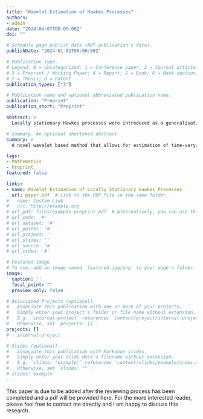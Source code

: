 ```yaml
---
title: "Wavelet Estimation of Hawkes Processes"
authors:
- admin
date: "2024-04-07T00:00:00Z"
doi: ""

# Schedule page publish date (NOT publication's date).
publishDate: "2024-01-01T00:00:00Z"

# Publication type.
# Legend: 0 = Uncategorized; 1 = Conference paper; 2 = Journal article;
# 3 = Preprint / Working Paper; 4 = Report; 5 = Book; 6 = Book section;
# 7 = Thesis; 8 = Patent
publication_types: ["3"]

# Publication name and optional abbreviated publication name.
publication: "Preprint"
publication_short: "Preprint"

abstract: >
  Locally stationary Hawkes processes were introduced as a generalisation to the classical Hawkes processes introduced in 1971. Hawkes processes are a class of point processes with a self-exciting structure. The locally stationary extension allowed for a time-varying second-order structure which has many applications in the physical sciences and finance. These generalisations, while useful, are relatively new to the literature. There is limited discussion on estimation methods for the time-varying parameters in these processes which has so far only focused on estimating the whole function and not the individual parameter functions. This research introduces a method of inference for the time-varying background intensity of the Hawkes process. This estimation method can be utilised for any kernel choice for the class of self-exciting point processes. Furthermore, the estimation procedure allows for the time-varying background intensity to be any continuous function.

# Summary. An optional shortened abstract.
summary: >
  A novel wavelet based method that allows for estimation of time-varying structures for locally- and non- stationary Hawkes processes.

tags:
- Mathematics
- Preprint
featured: false

links:
- name: Wavelet Estimation of Locally Stationary Hawkes Processes
  url: paper.pdf  # Link to the PDF file in the same folder
# - name: Custom Link
#   url: http://example.org
# url_pdf: files/example-preprint.pdf  # Alternatively, you can use this line for the direct PDF link.
# url_code: '#'
# url_dataset: '#'
# url_poster: '#'
# url_project: ''
# url_slides: ''
# url_source: '#'
# url_video: '#'

# Featured image
# To use, add an image named `featured.jpg/png` to your page's folder. 
image:
  caption: ''
  focal_point: ""
  preview_only: false

# Associated Projects (optional).
#   Associate this publication with one or more of your projects.
#   Simply enter your project's folder or file name without extension.
#   E.g. `internal-project` references `content/project/internal-project/index.md`.
#   Otherwise, set `projects: []`.
projects: []
# - internal-project

# Slides (optional).
#   Associate this publication with Markdown slides.
#   Simply enter your slide deck's filename without extension.
#   E.g. `slides: "example"` references `content/slides/example/index.md`.
#   Otherwise, set `slides: ""`.
# slides: example
---
```


  This paper is due to be added after the reviewing process has been completed and a pdf will be provided here. For the more interested reader, please feel free to contact me directly and I am happy to discuss this research.

